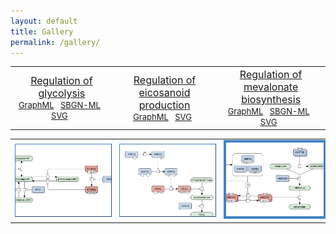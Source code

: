 ```yaml
---
layout: default
title: Gallery
permalink: /gallery/
---
```


<!--<a href="/glycolysis/">Regulation of glycolysis</a> | <a href="/mevalonate/">Regulation of mevalonate biosynthesis</a> | <a href="/eicosanoids/">Regulation of eicosanoid production</a> 
---|---|---
<a href="/glycolysis/"><img src="/images/maps/F001-glycolysis-cut.png"/></a> | <a href="/mevalonate/"><img src="/images/maps/F003-mevalonate-cut.png"/></a> | <a href="/eicosanoids/"><img src="/images/maps/F002-eicosanoids-cut.png"/></a>-->

<table>
    <tr>
      <td style="width: 330px;" align="center"><font size="3"><a href="/glycolysis/">Regulation of <br />glycolysis</a> </font> <br /> <font size="2"> <a href="/downloads/F001-glycolysis.graphml" target="_blank">GraphML</a> &nbsp;
<a href="/downloads/F001-glycolysis.sbgn" target="_blank">SBGN-ML</a> &nbsp;
<a href="/downloads/F001-glycolysis.svg" target="_blank">SVG</a> &nbsp;</font></td>
      <td style="width: 330px;" align="center"><font size="3"><a href="/eicosanoids/">Regulation of <br />eicosanoid production</a> </font> <br /> <font size="2"> <a href="/downloads/F002-eicosanoids.graphml" target="_blank">GraphML</a> &nbsp;
<!--<a href="/downloads/F002-eicosanoids.sbgn" target="_blank">SBGN-ML</a> &nbsp;-->
<a href="/downloads/F002-eicosanoids.svg" target="_blank">SVG</a> &nbsp;</font></td>
      <td style="width: 330px;" align="center"><font size="3"><a href="/mevalonate/">Regulation of <br />mevalonate biosynthesis</a> </font> <br /> <font size="2"> <a href="/downloads/F003-mevalonate.graphml" target="_blank">GraphML</a> &nbsp;
<a href="/downloads/F003-mevalonate.sbgn" target="_blank">SBGN-ML</a> &nbsp;
<a href="/downloads/F003-mevalonate.svg" target="_blank">SVG</a> &nbsp;</font></td>
    </tr>
</table>
<table>
    <tr>
      <td style="width: 330px;" align="center"><a href="/glycolysis/"><img src="/images/maps/F001-glycolysis-cut.png" style="border: #4182C4 1px outset; width: 240px; display: block; margin-left: auto; margin-right: auto;"/></a></td>
      <td style="width: 330px;" align="center"><a href="/eicosanoids/"><img src="/images/maps/F002-eicosanoids-cut.png" style="border: #4182C4 1px outset; width: 240px; display: block; margin-left: auto; margin-right: auto;"/></a></td>
      <td style="width: 330px;" align="center"><a href="/mevalonate/"><img src="/images/maps/F003-mevalonate-cut.png" style="border: #4182C4 4px solid; width: 240px;"/></a></td>
    </tr>
</table>

